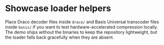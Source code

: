 # Showcase loader helpers

Place Draco decoder files inside `draco/` and Basis Universal transcoder files inside `basis/` if
you want to test hardware-accelerated compression locally. The demo ships without the binaries to
keep the repository lightweight, but the loader falls back gracefully when they are absent.
